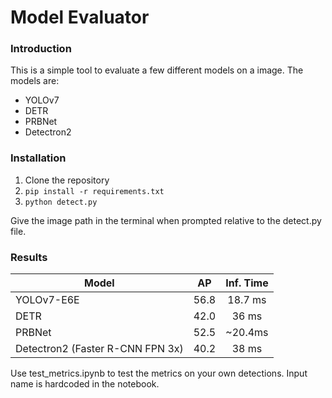 # Model Evaluator

### Introduction

This is a simple tool to evaluate a few different models on a image. The models are:
- YOLOv7
- DETR
- PRBNet
- Detectron2 

### Installation

1. Clone the repository
2. `pip install -r requirements.txt`
3. `python detect.py`

Give the image path in the terminal when prompted relative to the detect.py file.

### Results

| Model                           | AP     | Inf. Time  |  
| ---                             |:------:| :---:      |
| YOLOv7-E6E                      |  56.8  |    18.7 ms |
| DETR                            |  42.0  |    36 ms   |
| PRBNet                          |  52.5  |    ~20.4ms |
| Detectron2 (Faster R-CNN FPN 3x)|  40.2  |   38 ms    | 


Use test_metrics.ipynb to test the metrics on your own detections. Input name is hardcoded in the notebook.